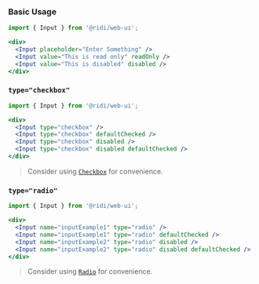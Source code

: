### Basic Usage
```jsx
import { Input } from '@ridi/web-ui';

<div>
  <Input placeholder="Enter Something" />
  <Input value="This is read only" readOnly />
  <Input value="This is disabled" disabled />
</div>
```

### `type="checkbox"`
```jsx
import { Input } from '@ridi/web-ui';

<div>
  <Input type="checkbox" />
  <Input type="checkbox" defaultChecked />
  <Input type="checkbox" disabled />
  <Input type="checkbox" disabled defaultChecked />
</div>
```
> Consider using [`Checkbox`](#checkbox) for convenience.

### `type="radio"`
```jsx
import { Input } from '@ridi/web-ui';

<div>
  <Input name="inputExample1" type="radio" />
  <Input name="inputExample1" type="radio" defaultChecked />
  <Input name="inputExample2" type="radio" disabled />
  <Input name="inputExample2" type="radio" disabled defaultChecked />
</div>
```
> Consider using [`Radio`](#radio) for convenience.
